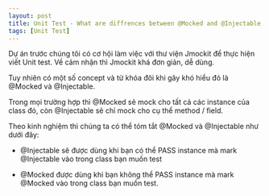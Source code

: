 ```yaml
---
layout: post
title: Unit Test - What are diffrences between @Mocked and @Injectable in JMockit
tags: [Unit Test]
---
```



Dự án trước chúng tôi có cơ hội làm việc với thư viện Jmockit để thực hiện viết Unit test. Về cảm nhận thì Jmockit khá đơn giản, dễ dùng.

Tuy nhiên có một số concept và từ khóa đôi khi gây khó hiểu đó là @Mocked và @Injectable. 

Trong mọi trường hợp thì @Mocked sẽ mock cho tất cả các instance của class đó, còn @Injectable sẽ chỉ mock cho cụ thể method / field. 

Theo kinh nghiệm thì chúng ta có thể tóm tắt @Mocked và @Injectable như dưới đây:

- @Injectable sẽ được dùng khi bạn có thể PASS instance mà mark @Injectable vào trong class bạn muốn test 

- @Mocked được dùng khi bạn không thể PASS instance mà mark @Mocked vào trong class bạn muốn test. 





